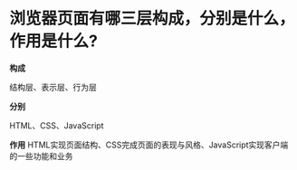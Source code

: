 # 浏览器页面有哪三层构成，分别是什么，作用是什么?

**构成**

结构层、表示层、行为层

**分别**

HTML、CSS、JavaScript

**作用**
HTML实现页面结构、CSS完成页面的表现与风格、JavaScript实现客户端的一些功能和业务

